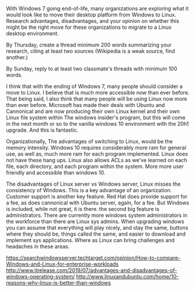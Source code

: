 [//]: # "Created by Chaz Davis on 2020-04-10"

With Windows 7 going end-of-life, many organizations are exploring what it would look like to move their desktop platform from Windows to Linux. Research advantages, disadvantages, and your opinion on whether this might be the right move for these organizations to migrate to a Linux desktop environment.

By Thursday, create a thread minimum 200 words summarizing your research, citing at least two sources (Wikipedia is a weak source, find another.)

By Sunday, reply to at least two classmate's threads with minimum 100 words.

I think that with the ending of Windows 7, many people should consider a move to Linux.
I believe that is much more accessible now than ever before.
That being said, I also think that many people will be using Linux now more than ever before.
Microsoft has made their deals with Ubuntu and Cannonical and are now producing their own Linux kernel
and their own Linux file system within The windows insider's program,
but this will come in the next month or so to the vanilla windows 10 environment with the 20h1 upgrade.
And this is fantastic.

Organizationally, The advantages of switching to Linux, would be the memory intensity.
Windows 10 requires considerably more ram for general use, as well as, much more ram for each program implemented.
Linux does not have these hang ups. Linux also allows ACLs as we've learned on each file,
each directory, and each program within the system.
More more user friendly and accessible than windows 10.

The disadvantages of Linux server vs Windows server, Linux misses the consistency of Windows.
This is a key advantage of an organization. Customer support is another key feature.
Red Hat does provide support for a fee, as does cannonical with Ubuntu server, again, for a fee.
But Windows is included, while not great, it is there. the second big feature is administrators.
There are currently more windows system administrators in the workforce than there are Linux sys admins.
When upgrading windows you can assume that everything will play nicely, and stay the same,
buttons where they should be, things called the same, and easier to download and implement sys applications.
Where as Linux can bring challenges and headaches in these areas.

https://searchwindowsserver.techtarget.com/opinion/How-to-compare-Windows-and-Linux-for-enterprise-workloads
http://www.itrelease.com/2019/07/advantages-and-disadvantages-of-windows-operating-system/
http://www.linuxandubuntu.com/home/10-reasons-why-linux-is-better-than-windows

